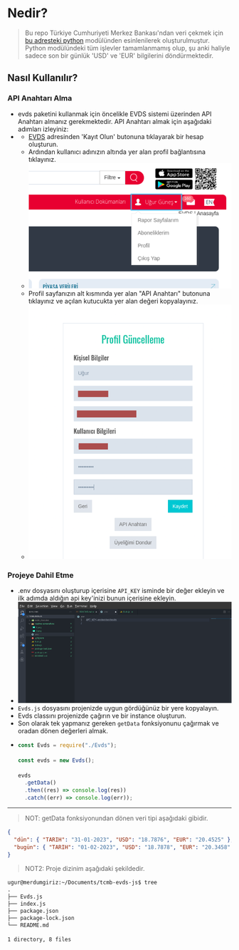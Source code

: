 # Nedir?

> Bu repo Türkiye Cumhuriyeti Merkez Bankası'ndan veri çekmek için [bu adresteki python](https://pypi.org/project/evds/) modülünden esinlenilerek oluşturulmuştur. Python modülündeki tüm işlevler tamamlanmamış olup, şu anki haliyle sadece son bir günlük 'USD' ve 'EUR' bilgilerini döndürmektedir.

## Nasıl Kullanılır?

### API Anahtarı Alma

- evds paketini kullanmak için öncelikle EVDS sistemi üzerinden API Anahtarı almanız gerekmektedir. API Anahtarı almak için aşağıdaki adımları izleyiniz:
- - [EVDS](https://evds2.tcmb.gov.tr/index.php?/evds/login) adresinden 'Kayıt Olun' butonuna tıklayarak bir hesap oluşturun.
  - Ardından kullanıcı adınızın altında yer alan profil bağlantısına tıklayınız.
  - ![Screenshot1](readme-screenshots/1.png)
  - Profil sayfanızın alt kısmında yer alan "API Anahtarı" butonuna tıklayınız ve açılan kutucukta yer alan değeri kopyalayınız.
  - ![Screenshot2](readme-screenshots/2.png)

### Projeye Dahil Etme

- .env dosyasını oluşturup içerisine `API_KEY` isminde bir değer ekleyin ve ilk adımda aldığın api key'inizi bunun içerisine ekleyin.
- ![Screenshot3](readme-screenshots/3.png)
- `Evds.js` dosyasını projenizde uygun gördüğünüz bir yere kopyalayın.
- Evds classını projenizde çağırın ve bir instance oluşturun.
- Son olarak tek yapmanız gereken `getData` fonksiyonunu çağırmak ve oradan dönen değerleri almak.
- ```javascript
  const Evds = require("./Evds");

  const evds = new Evds();

  evds
    .getData()
    .then((res) => console.log(res))
    .catch((err) => console.log(err));
  ```

---

> NOT: getData fonksiyonundan dönen veri tipi aşağıdaki gibidir.

```json
{
  "dün": { "TARIH": "31-01-2023", "USD": "18.7876", "EUR": "20.4525" },
  "bugün": { "TARIH": "01-02-2023", "USD": "18.7878", "EUR": "20.3458" }
}
```

> NOT2: Proje dizinim aşağıdaki şekildedir.

```console
ugur@merdumgiriz:~/Documents/tcmb-evds-js$ tree
.
├── Evds.js
├── index.js
├── package.json
├── package-lock.json
└── README.md

1 directory, 8 files
```
